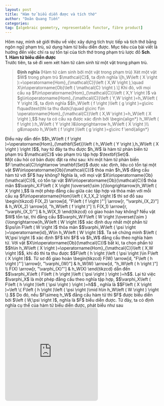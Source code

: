 ```yaml
---
layout: post
title: "Hàm tử biểu diễn được và tích thớ"
author: "Doãn Quang Tiến"
categories: 
tag: [algebraic geometry, representable functor, fibre product]
---
```


Hôm nay, mình sẽ giới thiệu về việc xây dựng tích trực tiếp và tích thớ bằng ngôn ngữ phạm trù, sử dụng hàm tử biểu diễn được. Mục tiêu của bài viết là hướng đến việc chỉ ra sự tồn tại của tích thớ trong phạm trù lược đồ $\textbf{Sch}$.<br>
**1. Hàm tử biểu diễn được**<br>
Trước tiên, ta sẽ đi xem xét hàm tử cảm sinh từ một vật trong phạm trù.
<blockquote>
<strong> Định nghĩa </strong>(Hàm tử cảm sinh bởi một vật trong phạm trù) Xét một vật $W$ trong phạm trù $\mathcal{C}$, ta định nghĩa
    \[h_W\left ( X \right ):=\operatorname{Hom}_{\mathcal{C}}\left ( X,W \right ),\quad X\in\operatorname{Ob}\left ( \mathcal{C} \right ).\]
Khi đó, với mọi cấu xạ $f\in\operatorname{Hom}_{\mathcal{C}}\left ( X,Y \right )$ và $g\in\operatorname{Hom}_{\mathcal{C}}\left ( Y,W \right )=h_W\left ( Y \right )$, ta định nghĩa
    $$h_W\left ( f \right )\left ( g \right )=g\circ f\quad\text{thì ta thu được}\quad g\circ f\in \operatorname{Hom}_{\mathcal{C}}\left ( X,W \right )=h_W\left ( X \right ),$$
hay ta có cấu xạ được xác định bởi
\begin{align*}
    h_W\left ( f \right ):h_W\left ( Y \right )&\longrightarrow h_W\left ( X \right )\\
g&\mapsto h_W\left ( f \right )\left ( g \right )=g\circ f
\end{align*}
</blockquote>
Điều này dẫn đến $$h_W\left ( f \right )=\operatorname{Hom}_{\mathbf{Set}}\left ( h_W\left ( Y \right ),h_W\left ( X \right ) \right )$$, hay từ đây ta thu được $h_W$ là hàm tử phản biến từ phạm trù $\mathcal{C}$ vào phạm trù tập hợp $\textbf{Set}$.<br>
Một câu hỏi cơ bản được đặt ra như sau: khi một hàm tử phản biến $F:\mathcal{C}\rightarrow \mathbf{Set}$ được xác định, liệu có tồn tại một vật $W\in\operatorname{Ob}(\mathcal{C})$ thỏa mãn $h_W$ đẳng cấu hàm tử với $F$ hay không? Nghĩa là, với mọi vật $X\in\operatorname{Ob}(\mathcal{C})$, có tồn tại vật $W\in\operatorname{Ob}(\mathcal{C})$ thỏa mãn
$$\varphi_X:F\left ( X \right )\overset{\sim }{\longrightarrow}h_W\left ( X \right ),$$
là một phép đẳng cấu giữa các tập hợp và thỏa mãn với mỗi cấu xạ $f\in\operatorname{Hom}\left ( X_1,X_2 \right )$ thì sơ đồ sau
    \begin{tikzcd}
F(X_2) \arrow[d, "F\left ( f \right )"'] \arrow[r, "\varphi_{X_2}"] & h_W(X_2) \arrow[d, "h_W\left ( f \right )"] \\
F(X_1) \arrow[r, "\varphi_{X_1}"']                                  & h_W(X_1)                                   
\end{tikzcd}
có giao hoán hay không? Nếu vật $W$ tồn tại, thì đẳng cấu $$\varphi_W:F\left ( W \right )\overset{\sim }{\longrightarrow}h_W\left ( W \right )$$ xác định duy nhất một phần tử $\psi\in F\left ( W \right )$ thỏa mãn $$\varphi_W\left ( \psi \right )=\operatorname{id}_W\in h_W\left ( W \right )$$. Ta sẽ chứng minh $\left ( W,\psi \right )$ xác định $F$ khi $F$ và $h_W$ đẳng cấu theo nghĩa hàm tử. Với vật $X\in\operatorname{Ob}(\mathcal{C})$ bất kì, ta chọn phần tử $$h\in h_W\left ( X \right )=\operatorname{Hom}_{\mathcal{C}}\left ( X,W \right )$$, khi đó thì ta thu được $$F\left ( h \right )\left ( \psi \right )\in F\left ( X \right )$$. Từ sơ đồ giao hoán
\begin{tikzcd}
F(W) \arrow[d, "F\left ( h \right )"'] \arrow[r, "\varphi_{W}"] & h_W(W) \arrow[d, "h_W\left ( h \right )"] \\
F(X) \arrow[r, "\varphi_{X}"']                                  & h_W(X)                                   
\end{tikzcd}
dẫn đến $$\varphi_X\left ( F\left ( h \right )\left ( \psi \right ) \right )=h$$. Lại từ việc $\varphi_X$ là một phép đẳng cấu theo nghĩa tập hợp, $$\varphi_X\left ( F\left ( h \right )\left ( \psi \right ) \right )=h$$ , nghĩa là
$$F\left ( X \right )=\left \{ F\left ( h \right )\left ( \psi \right )\mid h\in h_W\left ( W \right ) \right \}.$$
Do đó, nếu $F\simeq h_W$ đẳng cấu hàm tử thì $F$ được biểu diễn bởi $\left ( W,\psi \right )$, nghĩa là $F$ biểu diễn được. Từ đây, ta có định nghĩa cụ thể của hàm tử biểu diễn được, phát biểu như sau
<iframe class="quiver-embed" src="https://q.uiver.app/?q=WzAsMyxbMCwxLCJcXGJ1bGxldCJdLFsxLDAsIlxcYnVsbGV0Il0sWzAsMCwiXFxidWxsZXQiXSxbMCwxXSxbMiwxXSxbMiwwXV0=&embed" width="304" height="304" style="border-radius: 8px; border: none;"></iframe>






 
